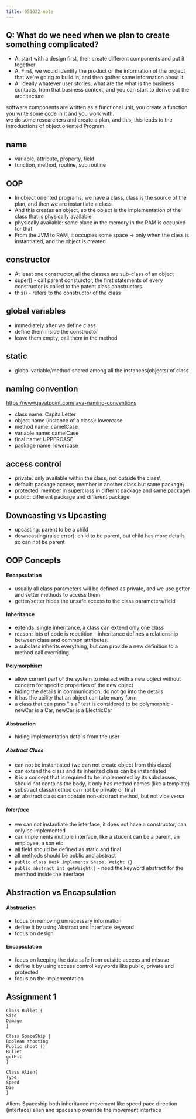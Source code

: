 ```yaml
---
title: 051022-note
---
```


## Q: What do we need when we plan to create something complicated?
- A: start with a design first, then create different components and put it together
- A: First, we would identify the product or the information of the project that we're going to build in, and then gather some information about it
- A: ideally whatever user stories, what are the what is the business contacts, from that business context, and you can start to derive out the architecture

software components are written as a functional unit, you create a function you write some code in it and you work with.\
we do some researchers and create a plan, and this, this leads to the introductions of object oriented Program.

## name
- variable, attribute, property, field
- function, method, routine, sub routine

## OOP
- In object oriented programs, we have a class, class is the source of the plan, and then we are instantiate a class.
- And this creates an object, so the object is the implementation of the class that is physically available
- physically available: some place in the memory in the RAM is occupied for that
- From the JVM to RAM, it occupies some space -> only when the class is instantiated, and the object is created

## constructor
- At least one constructor, all the classes are sub-class of an object
- super() - call parent consturctor, the first statements of every constructor is called to the patent class constructors
- this() - refers to the constructor of the class

## global variables
- immediately after we define class
- define them inside the constructor
- leave them empty, call them in the method

## static
- global variable/method shared among all the instances(objects) of class

## naming convention 
https://www.javatpoint.com/java-naming-conventions
- class name: CapitalLetter
- object name (instance of a class): lowercase
- method name: camelCase
- variable name: camelCase
- final name: UPPERCASE
- package name: lowercase


## access control
- private: only available within the class, not outside the class\
- default: package access, member in another class but same package\
- protected: member in superclass in differnt package and same package\
- public: different package and different package


## Downcasting vs Upcasting
- upcasting: parent to be a child
- downcasting(raise error): child to be parent, but child has more details so can not be parent


## OOP Concepts
#### Encapsulation
- usually all class parameters will be defined as private, and we use getter and setter methods to access them
- getter/setter hides the unsafe access to the class parameters/field

#### Inheritance
- extends, single inheritance, a class can extend only one class
- reason: lots of code is repetition - inheritance defines a relationship between class and common attributes.
- a subclass inherits everything, but can provide a new definition to a method call overriding

#### Polymorphism
- allow current part of the system to interact with a new object without concern for specific properties of the new object
- hiding the details in communication, do not go into the details
- it has the ability that an object can take many form
- a class that can pass "is a" test is considered to be polymorphic - newCar is a Car, newCar is a ElectricCar

#### Abstraction
- hiding implementation details from the user

##### Abstract Class
- can not be instantiated (we can not create object from this class)
- can extend the class and its inherited class can be instantiated
- it is a concept that is required to be implemented by its subclasses, should not contains the body, it only has method names (like a template)
- substract class/method can not be private or final
- an abstract class can contain non-abstract method, but not vice versa

##### Interface
- we can not instantiate the interface, it does not have a constructor, can only be implemented
- can implements multiple interface, like a student can be a parent, an employee, a son etc
- all field should be defined as static and final
- all methods should be public and abstract
- `public class Desk implements Shape, Weight {}`
- `public abstract int getWeight()` - need the keyword abstract for the menthod inside the interface


## Abstraction vs Encapsulation
#### Abstraction
- focus on removing unnecessary information
- define it by using Abstract and Interface keyword
- focus on design

#### Encapsulation
- focus on keeping the data safe from outside access and misuse
- define it by using access control keywords like public, private and protected
- focus on the implementation

 
## Assignment 1
```
Class Bullet {
Size
Damage
}

Class SpaceShip {
Boolean shooting
Public shoot ()
Bullet	
gotHit
}

Class Alien{
Type
Speed
Die 
}

```
Aliens Spaceship both inheritance movement like speed pace direction (interface) alien and spaceship override the movement interface
